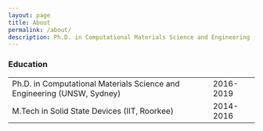 ```yaml
---
layout: page
title: About
permalink: /about/
description: Ph.D. in Computational Materials Science and Engineering (University of New South Wales, Sydney)
---
```

### Education
<div class="column-2a">
  <table class="table-style">
      <tr>
        <td>Ph.D. in Computational Materials Science and Engineering (UNSW, Sydney)</td>
        <td>2016-2019</td>
      </tr>
      <tr>
        <td>M.Tech in Solid State Devices (IIT, Roorkee)</td>
        <td>2014-2016</td>
      </tr>
    </table>
</div>
<!-- 
### Write to me
Please write to me your thoughts or if you just want to get connected


<form action="{{site.data.main.formspree_endpoint}}" method="POST">
  <div class="form-group">
    <label for="email">Email address</label>
    <input type="email" name="email" class="form-control" placeholder="Enter email">
  </div>
  <div class="form-group">
    <label for="message">Message</label>
    <textarea class="form-control" name="content" id="" rows="3" placeholder="Enter your message"></textarea>
  </div>
  <input type="hidden" name="_next" value="{{site.url}}{{page.url}}">
  <input type="hidden" name="_subject" value="New Contact Form Submission">
  <input type="text" name="_gotcha" style="display:none">
  <button type="submit" class="btn btn-success">Submit</button>
</form>

<br>
<br>-->


<!-- {% highlight html %}

This form starts working once you update your email in configuration. Delete this line in the contact page found in the path _pages/contact.md

{% endhighlight %} -->
